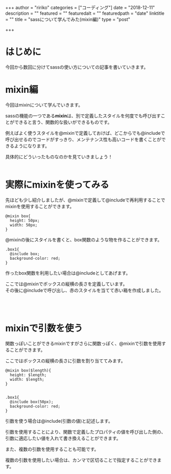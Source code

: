 +++
author = "ririko"
categories = ["コーディング"]
date = "2018-12-11"
description = ""
featured = ""
featuredalt = ""
featuredpath = "date"
linktitle = ""
title = "sassについて学んでみた(mixin編)"
type = "post"

+++


# はじめに

今回から数回に分けてsassの使い方についての記事を書いていきます。


# mixin編

今回はmixinについて学んでいきます。

sassの機能の一つである**mixin**は、別で定義したスタイルを何度でも呼び出すことができると言う、関数的な扱いができるものです。

例えばよく使うスタイルを@mixinで定義しておけば、どこからでも@includeで呼び出せるのでコードがすっきり、メンテナンス性も高いコードを書くことができるようになります。

具体的にどういったものなのかを見ていきましょう！
<br><br>


# 実際にmixinを使ってみる

先ほども少し紹介しましたが、@mixinで定義して@includeで再利用することでmixinを使用することができます。

```
@mixin box{
  height: 50px;
  width: 50px;
}
```
@mixinの後にスタイルを書くと、box関数のような物を作ることができます。

```
.box1{
  @include box;
  background-color: red;
}
```
作ったbox関数を利用したい場合は@includeとしてあげます。


ここでは@mixinでボックスの縦横の長さを定義しています。<br>
その後に@includeで呼び出し、赤のスタイルを当てて赤い箱を作成しました。

<br><br>

# mixinで引数を使う


関数っぽいことができるmixinですがさらに関数っぽく、@mixinで引数を使用することができます。

ここではボックスの縦横の長さに引数を割り当ててみます。

```
@mixin box($length){
  height: $length;
  width: $length;
}
```

```

.box1{
  @include box(50px);
  background-color: red;
}
```

引数を使う場合は@include(引数の値)と記述します。

引数を使用することにより、関数で定義したプロパティの値を呼び出した側の、引数に適応したい値を入れて書き換えることができます。

また、複数の引数を使用することも可能です。

複数の引数を使用したい場合は、カンマで区切ることで指定することができます。

